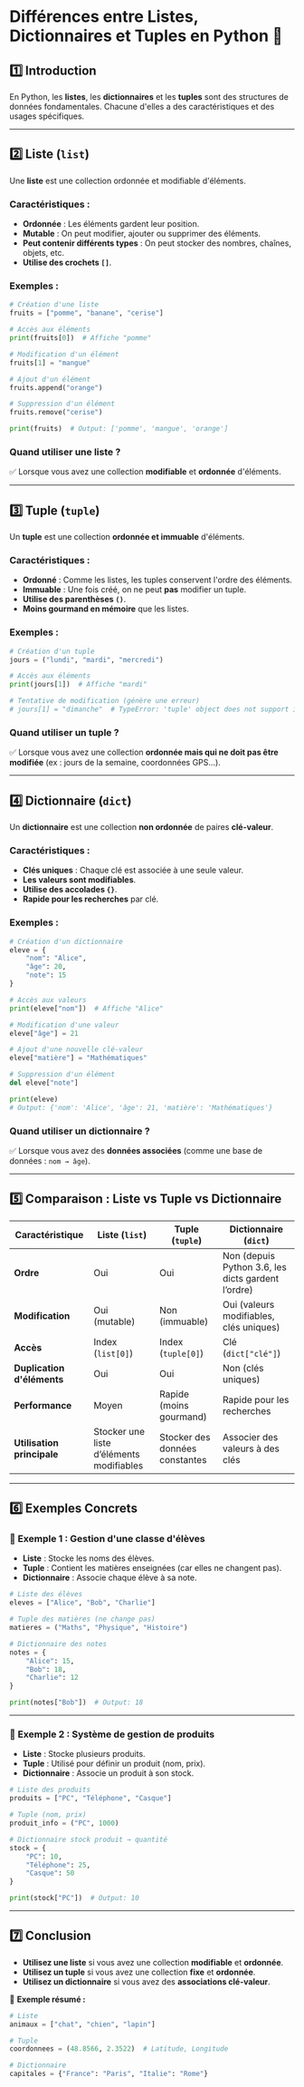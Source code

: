 # **Différences entre Listes, Dictionnaires et Tuples en Python** 📌

## **1️⃣ Introduction**
En Python, les **listes**, les **dictionnaires** et les **tuples** sont des structures de données fondamentales. Chacune d'elles a des caractéristiques et des usages spécifiques.

---

## **2️⃣ Liste (`list`)**
Une **liste** est une collection ordonnée et modifiable d'éléments.

### **Caractéristiques :**
- **Ordonnée** : Les éléments gardent leur position.
- **Mutable** : On peut modifier, ajouter ou supprimer des éléments.
- **Peut contenir différents types** : On peut stocker des nombres, chaînes, objets, etc.
- **Utilise des crochets `[]`**.

### **Exemples :**
```python
# Création d'une liste
fruits = ["pomme", "banane", "cerise"]

# Accès aux éléments
print(fruits[0])  # Affiche "pomme"

# Modification d'un élément
fruits[1] = "mangue"

# Ajout d'un élément
fruits.append("orange")

# Suppression d'un élément
fruits.remove("cerise")

print(fruits)  # Output: ['pomme', 'mangue', 'orange']
```

### **Quand utiliser une liste ?**
✅ Lorsque vous avez une collection **modifiable** et **ordonnée** d'éléments.

---

## **3️⃣ Tuple (`tuple`)**
Un **tuple** est une collection **ordonnée et immuable** d'éléments.

### **Caractéristiques :**
- **Ordonné** : Comme les listes, les tuples conservent l'ordre des éléments.
- **Immuable** : Une fois créé, on ne peut **pas** modifier un tuple.
- **Utilise des parenthèses `()`**.
- **Moins gourmand en mémoire** que les listes.

### **Exemples :**
```python
# Création d'un tuple
jours = ("lundi", "mardi", "mercredi")

# Accès aux éléments
print(jours[1])  # Affiche "mardi"

# Tentative de modification (génère une erreur)
# jours[1] = "dimanche"  # TypeError: 'tuple' object does not support item assignment
```

### **Quand utiliser un tuple ?**
✅ Lorsque vous avez une collection **ordonnée mais qui ne doit pas être modifiée** (ex : jours de la semaine, coordonnées GPS…).

---

## **4️⃣ Dictionnaire (`dict`)**
Un **dictionnaire** est une collection **non ordonnée** de paires **clé-valeur**.

### **Caractéristiques :**
- **Clés uniques** : Chaque clé est associée à une seule valeur.
- **Les valeurs sont modifiables**.
- **Utilise des accolades `{}`**.
- **Rapide pour les recherches** par clé.

### **Exemples :**
```python
# Création d'un dictionnaire
eleve = {
    "nom": "Alice",
    "âge": 20,
    "note": 15
}

# Accès aux valeurs
print(eleve["nom"])  # Affiche "Alice"

# Modification d'une valeur
eleve["âge"] = 21

# Ajout d'une nouvelle clé-valeur
eleve["matière"] = "Mathématiques"

# Suppression d'un élément
del eleve["note"]

print(eleve)  
# Output: {'nom': 'Alice', 'âge': 21, 'matière': 'Mathématiques'}
```

### **Quand utiliser un dictionnaire ?**
✅ Lorsque vous avez des **données associées** (comme une base de données : `nom → âge`).

---

## **5️⃣ Comparaison : Liste vs Tuple vs Dictionnaire**

| **Caractéristique** | **Liste (`list`)** | **Tuple (`tuple`)** | **Dictionnaire (`dict`)** |
|---------------------|--------------------|----------------------|---------------------------|
| **Ordre**          | Oui                | Oui                  | Non (depuis Python 3.6, les dicts gardent l’ordre) |
| **Modification**   | Oui (mutable)      | Non (immuable)       | Oui (valeurs modifiables, clés uniques) |
| **Accès**          | Index (`list[0]`)  | Index (`tuple[0]`)   | Clé (`dict["clé"]`) |
| **Duplication d'éléments** | Oui | Oui | Non (clés uniques) |
| **Performance**    | Moyen              | Rapide (moins gourmand) | Rapide pour les recherches |
| **Utilisation principale** | Stocker une liste d’éléments modifiables | Stocker des données constantes | Associer des valeurs à des clés |

---

## **6️⃣ Exemples Concrets**
### **📌 Exemple 1 : Gestion d'une classe d'élèves**
- **Liste** : Stocke les noms des élèves.
- **Tuple** : Contient les matières enseignées (car elles ne changent pas).
- **Dictionnaire** : Associe chaque élève à sa note.

```python
# Liste des élèves
eleves = ["Alice", "Bob", "Charlie"]

# Tuple des matières (ne change pas)
matieres = ("Maths", "Physique", "Histoire")

# Dictionnaire des notes
notes = {
    "Alice": 15,
    "Bob": 18,
    "Charlie": 12
}

print(notes["Bob"])  # Output: 18
```

---

### **📌 Exemple 2 : Système de gestion de produits**
- **Liste** : Stocke plusieurs produits.
- **Tuple** : Utilisé pour définir un produit (nom, prix).
- **Dictionnaire** : Associe un produit à son stock.

```python
# Liste des produits
produits = ["PC", "Téléphone", "Casque"]

# Tuple (nom, prix)
produit_info = ("PC", 1000)

# Dictionnaire stock produit → quantité
stock = {
    "PC": 10,
    "Téléphone": 25,
    "Casque": 50
}

print(stock["PC"])  # Output: 10
```

---

## **7️⃣ Conclusion**
- **Utilisez une liste** si vous avez une collection **modifiable** et **ordonnée**.
- **Utilisez un tuple** si vous avez une collection **fixe** et **ordonnée**.
- **Utilisez un dictionnaire** si vous avez des **associations clé-valeur**.

📌 **Exemple résumé :**
```python
# Liste
animaux = ["chat", "chien", "lapin"]

# Tuple
coordonnees = (48.8566, 2.3522)  # Latitude, Longitude

# Dictionnaire
capitales = {"France": "Paris", "Italie": "Rome"}
```

